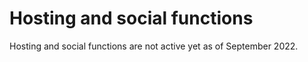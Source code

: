 # Hosting and social functions

Hosting and social functions are not active yet as of September 2022.
